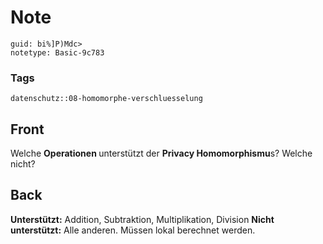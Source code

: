 # Note
```
guid: bi%]P)Mdc>
notetype: Basic-9c783
```

### Tags
```
datenschutz::08-homomorphe-verschluesselung
```

## Front
Welche <b>Operationen </b>unterstützt der <b>Privacy Homomorphismu</b>s? Welche nicht?

## Back
<b>Unterstützt:</b> Addition, Subtraktion, Multiplikation, Division
<b>Nicht unterstützt:</b> Alle anderen. Müssen lokal berechnet werden.
